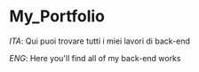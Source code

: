 # My_Portfolio

*ITA*: Qui puoi trovare tutti i miei lavori di back-end

*ENG*: Here you'll find all of my back-end works
